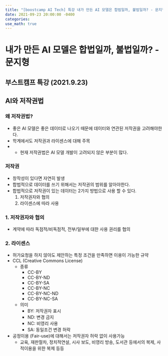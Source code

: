 ```yaml
---
title: "[boostcamp AI Tech] 특강 내가 만든 AI 모델은 합법일까, 불법일까? - 문지형"
date: 2021-09-23 20:00:00 -0400
categories:
use_math: true
---
```



# 내가 만든 AI 모델은 합법일까, 불법일까? - 문지형
## 부스트캠프 특강 (2021.9.23)

## AI와 저작권법
### 왜 저작권법?
* 좋은 AI 모델은 좋은 데이터로 나오기 때문에 데이터와 연관된 저작권을 고려해야한다.
* 학계에서도 저작권과 라이센스에 대해 주목
* + 현재 저작권법은 AI 모델 개발이 고려되지 않은 부분이 많다.

### 저작권
* 창작성이 있다면 자연히 발생
* 합법적으로 데이터를 쓰기 위해서는 저작권의 범위를 알아야한다.
* 합법적으로 저작권이 있는 데이터는 2가지 방법으로 사용 할 수 있다.
    1. 저작권자와 협의
    2. 라이센스에 따라 사용

### 1. 저작권자와 협의
* 계약에 따라 독점적/비독점적, 전부/일부에 대한 사용 권리를 협의

### 2. 라이센스
* 허가요청을 하지 않아도 제안하는 특정 조건을 만족하면 이용이 가능한 규약
* CCL (Creative Commons License)
    * 종류
        * CC-BY
        * CC-BY-ND
        * CC-BY-SA
        * CC-BY-NC
        * CC-BY-NC-ND
        * CC-BY-NC-SA
    * 의미
        * BY: 저작권자 표시
        * ND: 변경 금지
        * NC: 비영리 사용
        * SA: 동일조건 변경 허락
* 공정이용 (Fair-use)에 대해서는 저작권자 허락 없이 사용가능
    * 교육, 재판절차, 정치적연설, 시사 보도, 비영리 방송, 도서관 등에서의 복제, 사적이용을 위한 복제 등등
